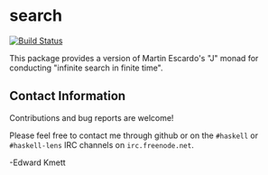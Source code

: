 search
======

[![Build Status](https://secure.travis-ci.org/ekmett/search.png?branch=master)](http://travis-ci.org/ekmett/search)


This package provides a version of Martin Escardo's "J" monad for conducting "infinite search in finite time".

Contact Information
-------------------

Contributions and bug reports are welcome!

Please feel free to contact me through github or on the `#haskell` or `#haskell-lens` IRC channels on `irc.freenode.net`.

-Edward Kmett

